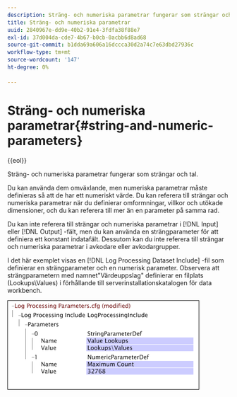 ```yaml
---
description: Sträng- och numeriska parametrar fungerar som strängar och tal.
title: Sträng- och numeriska parametrar
uuid: 2840967e-dd9e-40b2-91e4-3fdfa38f88e7
exl-id: 37d004da-cde7-4b67-b0cb-0acbb6d8ad68
source-git-commit: b1dda69a606a16dccca30d2a74c7e63dbd27936c
workflow-type: tm+mt
source-wordcount: '147'
ht-degree: 0%

---
```


# Sträng- och numeriska parametrar{#string-and-numeric-parameters}

{{eol}}

Sträng- och numeriska parametrar fungerar som strängar och tal.

Du kan använda dem omväxlande, men numeriska parametrar måste definieras så att de har ett numeriskt värde. Du kan referera till strängar och numeriska parametrar när du definierar omformningar, villkor och utökade dimensioner, och du kan referera till mer än en parameter på samma rad.

Du kan inte referera till strängar och numeriska parametrar i [!DNL Input] eller [!DNL Output] -fält, men du kan använda en strängparameter för att definiera ett konstant indatafält. Dessutom kan du inte referera till strängar och numeriska parametrar i avkodare eller avkodargrupper.

I det här exemplet visas en [!DNL Log Processing Dataset Include] -fil som definierar en strängparameter och en numerisk parameter. Observera att strängparametern med namnet&quot;Värdeuppslag&quot; definierar en filplats (Lookups\Values) i förhållande till serverinstallationskatalogen för data workbench.

![](assets/cfg_Parameters_StringNumeric.png)
